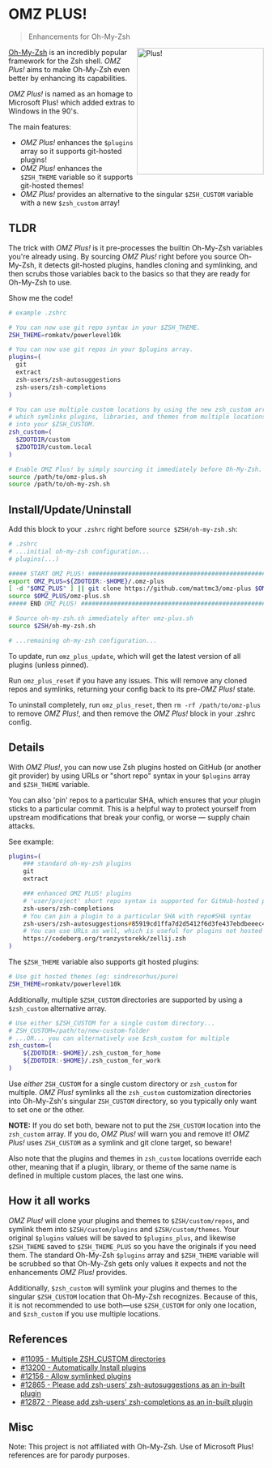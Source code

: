 # OMZ PLUS!

> Enhancements for Oh-My-Zsh

<img align="right" style="float: right;" width="250" alt="Plus!" src="https://github.com/user-attachments/assets/b834d42b-d6d9-4da9-ad7d-98d1b62e79f1" />

[Oh-My-Zsh][ohmyzsh] is an incredibly popular framework for the Zsh shell. _OMZ Plus!_
aims to make Oh-My-Zsh even better by enhancing its capabilities.

_OMZ Plus!_ is named as an homage to Microsoft Plus! which added extras to Windows in
the 90's.

The main features:

-   _OMZ Plus!_ enhances the `$plugins` array so it supports git-hosted plugins!
-   _OMZ Plus!_ enhances the `$ZSH_THEME` variable so it supports git-hosted themes!
-   _OMZ Plus!_ provides an alternative to the singular `$ZSH_CUSTOM` variable with a
    new `$zsh_custom` array!

## TLDR

The trick with _OMZ Plus!_ is it pre-processes the builtin Oh-My-Zsh variables
you're already using. By sourcing _OMZ Plus!_ right before you source Oh-My-Zsh, it
detects git-hosted plugins, handles cloning and symlinking, and then scrubs those
variables back to the basics so that they are ready for Oh-My-Zsh to use.

Show me the code!

```zsh
# example .zshrc

# You can now use git repo syntax in your $ZSH_THEME.
ZSH_THEME=romkatv/powerlevel10k

# You can now use git repos in your $plugins array.
plugins=(
  git
  extract
  zsh-users/zsh-autosuggestions
  zsh-users/zsh-completions
)

# You can use multiple custom locations by using the new zsh_custom array
# which symlinks plugins, libraries, and themes from multiple locations
# into your $ZSH_CUSTOM.
zsh_custom=(
  $ZDOTDIR/custom
  $ZDOTDIR/custom.local
)

# Enable OMZ Plus! by simply sourcing it immediately before Oh-My-Zsh.
source /path/to/omz-plus.sh
source /path/to/oh-my-zsh.sh
```

## Install/Update/Uninstall

Add this block to your `.zshrc` right before `source $ZSH/oh-my-zsh.sh`:

```zsh
# .zshrc
# ...initial oh-my-zsh configuration...
# plugins(...)

##### START OMZ PLUS! ##################################################################
export OMZ_PLUS=${ZDOTDIR:-$HOME}/.omz-plus
[ -d "$OMZ_PLUS" ] || git clone https://github.com/mattmc3/omz-plus $OMZ_PLUS
source $OMZ_PLUS/omz-plus.sh
##### END OMZ PLUS! ####################################################################

# Source oh-my-zsh.sh immediately after omz-plus.sh
source $ZSH/oh-my-zsh.sh

# ...remaining oh-my-zsh configuration...
```

To update, run `omz_plus_update`, which will get the latest version of all plugins
(unless pinned).

Run `omz_plus_reset` if you have any issues. This will remove any cloned repos and
symlinks, returning your config back to its pre-_OMZ Plus!_ state.

To uninstall completely, run `omz_plus_reset`, then `rm -rf /path/to/omz-plus` to
remove _OMZ Plus!_, and then remove the _OMZ Plus!_ block in your .zshrc config.

## Details

With _OMZ Plus!_, you can now use Zsh plugins hosted on GitHub (or another git provider)
by using URLs or "short repo" syntax in your `$plugins` array and `$ZSH_THEME` variable.

You can also 'pin' repos to a particular SHA, which ensures that your plugin sticks to
a particular commit. This is a helpful way to protect yourself from upstream
modifications that break your config, or worse — supply chain attacks.

See example:

```zsh
plugins=(
    ### standard oh-my-zsh plugins
    git
    extract

    ### enhanced OMZ PLUS! plugins
    # 'user/project' short repo syntax is supported for GitHub-hosted plugins.
    zsh-users/zsh-completions
    # You can pin a plugin to a particular SHA with repo#SHA syntax
    zsh-users/zsh-autosuggestions#85919cd1ffa7d2d5412f6d3fe437ebdbeeec4fc5
    # You can use URLs as well, which is useful for plugins not hosted on GitHub.com
    https://codeberg.org/tranzystorekk/zellij.zsh
)
```

The `$ZSH_THEME` variable also supports git hosted plugins:

```zsh
# Use git hosted themes (eg: sindresorhus/pure)
ZSH_THEME=romkatv/powerlevel10k
```

Additionally, multiple `$ZSH_CUSTOM` directories are supported by using a `$zsh_custom`
alternative array.

```zsh
# Use either $ZSH_CUSTOM for a single custom directory...
# ZSH_CUSTOM=/path/to/new-custom-folder
# ...OR... you can alternatively use $zsh_custom for multiple
zsh_custom=(
    ${ZDOTDIR:-$HOME}/.zsh_custom_for_home
    ${ZDOTDIR:-$HOME}/.zsh_custom_for_work
)
```

Use _either_ `ZSH_CUSTOM` for a single custom directory or `zsh_custom` for multiple.
_OMZ Plus!_ symlinks all the `zsh_custom` customization directories into Oh-My-Zsh's
singular `ZSH_CUSTOM` directory, so you typically only want to set one or the other.

**NOTE:** If you do set both, beware not to put the `ZSH_CUSTOM` location into the
`zsh_custom` array. If you do, _OMZ Plus!_ will warn you and remove it! _OMZ Plus!_
uses `ZSH_CUSTOM` as a symlink and git clone target, so beware!

Also note that the plugins and themes in `zsh_custom` locations override each other,
meaning that if a plugin, library, or theme of the same name is defined in multiple
custom places, the last one wins.

## How it all works

_OMZ Plus!_ will clone your plugins and themes to `$ZSH/custom/repos`, and symlink them
into `$ZSH/custom/plugins` and `$ZSH/custom/themes`. Your original `$plugins` values
will be saved to `$plugins_plus`, and likewise `$ZSH_THEME` saved to `$ZSH_THEME_PLUS`
so you have the originals if you need them. The standard Oh-My-Zsh `$plugins` array and
`$ZSH_THEME` variable will be scrubbed so that Oh-My-Zsh gets only values it expects
and not the enhancements _OMZ Plus!_ provides.

Additionally, `$zsh_custom` will symlink your plugins and themes to the singular
`$ZSH_CUSTOM` location that Oh-My-Zsh recognizes. Because of this, it is not recommended
to use both—use `$ZSH_CUSTOM` for only one location, and `$zsh_custom` if you
use multiple locations.

## References

-   [#11095 - Multiple ZSH_CUSTOM directories](https://github.com/ohmyzsh/ohmyzsh/issues/11095)
-   [#13200 - Automatically Install plugins](https://github.com/ohmyzsh/ohmyzsh/issues/13200)
-   [#12156 - Allow symlinked plugins](https://github.com/ohmyzsh/ohmyzsh/issues/12156)
-   [#12865 - Please add zsh-users' zsh-autosuggestions as an in-built plugin](https://github.com/ohmyzsh/ohmyzsh/issues/12865)
-   [#12872 - Please add zsh-users' zsh-completions as an in-built plugin](https://github.com/ohmyzsh/ohmyzsh/issues/12872)

## Misc

Note: This project is not affiliated with Oh-My-Zsh. Use of Microsoft Plus! references
are for parody purposes.

[ohmyzsh]: https://github.com/ohmyzsh/ohmyzsh
[zsh-autosuggestions]: https://github.com/zsh-users/zsh-autosuggestions
[zsh-completions]: https://github.com/zsh-users/zsh-completions
[xdg_basedirs]: https://specifications.freedesktop.org/basedir-spec/latest/
